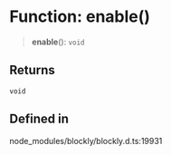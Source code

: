 # Function: enable()

> **enable**(): `void`

## Returns

`void`

## Defined in

node_modules/blockly/blockly.d.ts:19931
